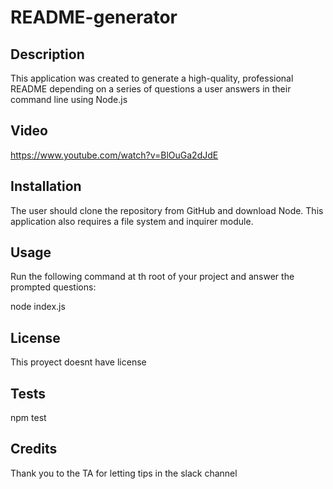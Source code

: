 # README-generator
## Description

This application was created to generate a high-quality, professional README depending on a series of questions a user answers in their command line using Node.js

## Video

https://www.youtube.com/watch?v=BlOuGa2dJdE

## Installation

The user should clone the repository from GitHub and download Node. This application also requires a file system and inquirer module.

## Usage

Run the following command at th root of your project and answer the prompted questions:

node index.js

## License
This proyect doesnt have license

## Tests
npm test

## Credits

Thank you to the TA for letting tips in the slack channel
